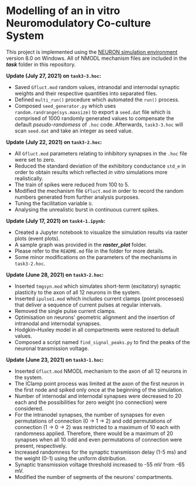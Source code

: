 # Modelling of an in vitro Neuromodulatory Co-culture System

This project is implemented using the [NEURON simulation environment][1] version 8.0 on Windows. All of NMODL mechanism files are included in the **_task_** folder in this repository.

[1]: https://www.neuron.yale.edu/neuron/


**Update (July 27, 2021) on `task3-3.hoc`:**
* Saved `Gfluct.mod` random values, intranodal and internodal synaptic weights and their respective quantities into separated files.
* Defined `multi_run()` procedure which automated the `run()` process.
* Composed `seed_generator.py` which uses `random.randrange(sys.maxsize)` to export a `seed.dat` file which is comprised of 1000 randomly generated values to compensate the default *pseudo-randomess* of `.hoc` code. Afterwards, `task3-3.hoc` will scan `seed.dat` and take an integer as seed value.

**Update (July 22, 2021) on `task3-2.hoc`:**
* All `Gfluct.mod` parameters relating to inhibitory synapses in the `.hoc` file were set to zero.
* Reduced the standard deviation of the exhibitory conductance `std_e` in order to obtain results which reflected *in vitro* simulations more realistically.
* The train of spikes were reduced from 100 to 5.
* Modified the mechanism file `Gfluct.mod` in order to record the random numbers generated from further analysis purposes.
* Tuning the facilitation variable `U`.
* Analysing the unrealistic burst in continuous current spikes. 

**Update (July 17, 2021) on `task4-1.ipynb`:**
* Created a Jupyter notebook to visualize the simulation results via raster plots (event plots).
* A sample graph was provided in the **_raster_plot_** folder. 
* Please refer to the `README.md` file in the folder for more details.
* Some minor modifications on the parameters of the mechanisms in `task3-2.hoc`.

**Update (June 28, 2021) on `task3-2.hoc`:**
* Inserted `tmgsyn.mod` which simulates short-term (excitatory) synaptic plasticity to the axon of all 12 neurons in the system. 
* Inserted `ipulse1.mod` which includes current clamps (point processes) that deliver a sequence of current pulses at regular intervals.
* Removed the single pulse current clamps.
* Optimisation on neurons' geometric alignment and the insertion of intranodal and internodal synapses.
* Hodgkin–Huxley model in all compartments were restored to default values.
* Composed a script named `find_signal_peaks.py` to find the peaks of the neuronal transmission voltage.


**Update (June 23, 2021) on `task3-1.hoc`:**
* Inserted `Gfluct.mod` NMODL mechanism to the axon of all 12 neurons in the system. 
* The IClamp point process was limited at the axon of the first neuron in the first node and spiked only once at the beginning of the simulation.
* Number of internodal and internodal synapses were decreased to 20 each and the possibilities for zero weight (no connection) were considered.
* For the intranodel synapses, the number of synapses for even permutations of connection (0 -> 1 -> 2) and odd permutations of connection (1 -> 0 -> 2) was restricted to a maximum of 10 each with randomness applied. Therefore, there would be a maximum of 20 synapses when all 10 odd and even permutations of connection were present, respectively. 
* Increased randomness for the synaptic transmisson delay (1-5 ms) and the weight (0-1) using the uniform distribution. 
* Synaptic transmission voltage threshold increased to -55 mV from -65 mV.
* Modified the number of segments of the neurons' compartments.
